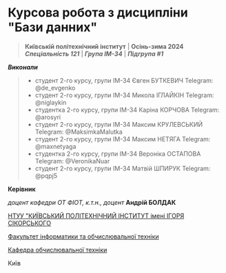 # Курсова робота з дисципліни "Бази данних" 

> **Київській політехнічний інститут**  | **Осінь-зима 2024**  
> ***Спеціальність 121*** | ***Група ІМ-34*** | ***Підгрупа #1***

 ***Виконали***
> - студент 2-го курсу, групи ІМ-34 Євген БУТКЕВИЧ
Telegram: @de_evgenko
> - студент 2-го курсу, групи ІМ-34 Микола ІГЛАЙКІН
Telegram: @niglaykin
> - студентка 2-го курсу, групи ІМ-34 Карiна КОРЧОВА
Telegram: @arosyri
> - студент 2-го курсу, групи ІМ-34 Максим КРУЛЕВСЬКИЙ
Telegram: @MaksimkaMalutka
> - студент 2-го курсу, групи ІМ-34 Максим НЕТЯГА
Telegram: @maxnetyaga
> - студентка 2-го курсу, групи ІМ-34 Вероніка ОСТАПОВА
Telegram: @VeronikaNuar
> - студент 2-го курсу, групи ІМ-34 Матвій ШПИРУК
Telegram: @pqpj5

**Керівник**

*доцент кафедри ОТ ФІОТ, к.т.н., доцент*<span padding-right:5em></span> **Андрій БОЛДАК** 

[НТУУ "КИЇВСЬКИЙ ПОЛІТЕХНІЧНИЙ ІНСТИТУТ імені ІГОРЯ СІКОРСЬКОГО](https://kpi.ua/)

[Факультет інформатики та обчислювальної техніки](https://fiot.kpi.ua/)

[Кафедра обчислювальної техніки](https://comsys.kpi.ua/)

Київ

